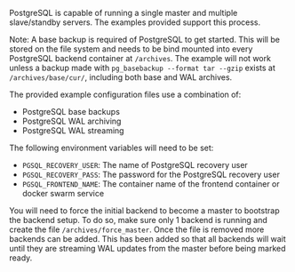 PostgreSQL is capable of running a single master and multiple slave/standby
servers. The examples provided support this process.

Note: A base backup is required of PostgreSQL to get started. This will be stored
on the file system and needs to be bind mounted into every PostgreSQL backend
container at `/archives`. The example will not work unless a backup made with
`pg_basebackup --format tar --gzip` exists at `/archives/base/cur/`, including
both base and WAL archives.

The provided example configuration files use a combination of:

  * PostgreSQL base backups
  * PostgreSQL WAL archiving
  * PostgreSQL WAL streaming

The following environment variables will need to be set:

  * `PGSQL_RECOVERY_USER`: The name of PostgreSQL recovery user
  * `PGSQL_RECOVERY_PASS`: The password for the PostgreSQL recovery user
  * `PGSQL_FRONTEND_NAME`: The container name of the frontend container or docker swarm service

You will need to force the initial backend to become a master to bootstrap the
backend setup. To do so, make sure only 1 backend is running and create the file
`/archives/force_master`. Once the file is removed more backends can be added.
This has been added so that all backends will wait until they are streaming WAL
updates from the master before being marked ready.
